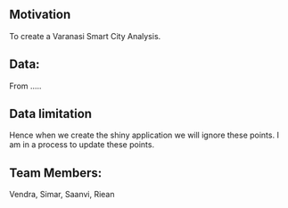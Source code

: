 
## Motivation
To create a Varanasi Smart City Analysis.

## Data:
From .....



## Data limitation


Hence when we create the shiny application we will ignore these points. I am in a process to update these points.

## Team Members:
Vendra, Simar, Saanvi, Riean
